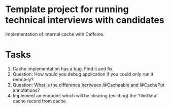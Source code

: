 # Template project for running technical interviews with candidates
Implementation of internal cache with Caffeine.

# Tasks

1. Cache implementation has a bug. Find it and fix
2. Question: How would you debug application if you could only run it remotely? 
3. Question: What is the difference bertween @Cacheable and @CachePut annotations?
4. Implement an endpoint which will be clearing (evicting) the 'filmData' cache record from cache